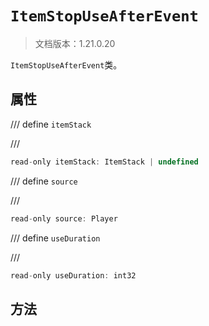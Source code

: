 # `ItemStopUseAfterEvent`

> 文档版本：1.21.0.20

`ItemStopUseAfterEvent`类。

## 属性

/// define
`itemStack`


///

```js
read-only itemStack: ItemStack | undefined
```


/// define
`source`


///

```js
read-only source: Player
```


/// define
`useDuration`


///

```js
read-only useDuration: int32
```


## 方法
